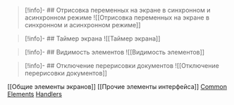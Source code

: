 >[!info]- ## Отрисовка переменных на экране в синхронном и асинхронном режиме
>![[Отрисовка переменных на экране в синхронном и асинхронном режиме]]

>[!info]- ## Таймер экрана
>![[Таймер экрана]]

>[!info]- ## Видимость элементов
>![[Видимость элементов]]

>[!info]- ## Отключение перерисовки документов
>![[Отключение перерисовки документов]]

[[Общие элементы экранов]]
[[Прочие элементы интерфейса]]
[Common](Common)
[Elements](Elements)
[Handlers](Handlers)

